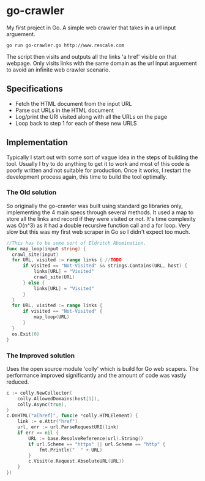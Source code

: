 # go-crawler
My first project in Go. A simple web crawler that takes in a url input arguement. 
```
go run go-crawler.go http://www.rescale.com
```
The script then visits and outputs all the links 'a href' visible on that webpage. 
Only visits links with the same domain as the url input arguement to avoid an infinite web crawler scenario. 
  
## Specifications
  - Fetch the HTML document from the input URL
  - Parse out URLs in the HTML document
  - Log/print the URl visited along with all the URLs on the page
  - Loop back to step 1 for each of these new URLS

## Implementation
Typically I start out with some sort of vague idea in the steps of building the tool. Usually I try to do anything to get it to work and most of this code is poorly written and not suitable for production. Once it works, I restart the development process again, this time to build the tool optimally. 
  
  
### The Old solution 	
  So originally the go-crawler was built using standard go libraries only, implementing
  the 4 main specs through several methods. It used a map to store all the links and record if they were visited or not. It's time complexity was O(n^3) as it had a double recursive function call and a for loop. Very slow but this was my first web scraper in Go so I didn't expect too much.
  
  ```go
  //This has to be some sort of Eldritch Abomination. 
  func map_loop(input string) {
	crawl_site(input)
	for URL, visited := range links { //TODO
		if visited == "Not-Visited" && strings.Contains(URL, host) {
			links[URL] = "Visited"
			crawl_site(URL)
		} else {
			links[URL] = "Visited"
		}
	}
	for URL, visited := range links {
		if visited == "Not-Visited" {
			map_loop(URL)
		}
	}
	os.Exit(0)
}
  ```
  
### The Improved solution
Uses the open source module 'colly' which is build for Go web scapers. The performance improved significantly and the amount of code was vastly reduced. 

```go
c := colly.NewCollector(
	colly.AllowedDomains(host[1]),
	colly.Async(true),
)
c.OnHTML("a[href]", func(e *colly.HTMLElement) {
	link := e.Attr("href")
	url, err := url.ParseRequestURI(link)
	if err == nil {
		URL := base.ResolveReference(url).String()
		if url.Scheme == "https" || url.Scheme == "http" {
			fmt.Println("  " + URL)
		}
		c.Visit(e.Request.AbsoluteURL(URL))
	}
})
```


